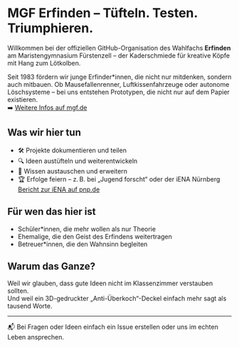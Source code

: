 # MGF Erfinden – Tüfteln. Testen. Triumphieren.

Willkommen bei der offiziellen GitHub-Organisation des Wahlfachs **Erfinden** am Maristengymnasium Fürstenzell – der Kaderschmiede für kreative Köpfe mit Hang zum Lötkolben.

Seit 1983 fördern wir junge Erfinder*innen, die nicht nur mitdenken, sondern auch mitbauen. Ob Mausefallenrenner, Luftkissenfahrzeuge oder autonome Löschsysteme – bei uns entstehen Prototypen, die nicht nur auf dem Papier existieren.  
➡️ [Weitere Infos auf mgf.de](https://mgf.de/wahlfaecher/erfinden/)

## Was wir hier tun

- 🛠️ Projekte dokumentieren und teilen
- 🔍 Ideen austüfteln und weiterentwickeln
- 🧠 Wissen austauschen und erweitern
- 🏆 Erfolge feiern – z. B. bei „Jugend forscht“ oder der iENA Nürnberg  
  [Bericht zur iENA auf pnp.de](https://www.pnp.de/lokales/landkreis-passau/erfolgreiche-erfinder-aus-fuerstenzell-14734518)

## Für wen das hier ist

- Schüler*innen, die mehr wollen als nur Theorie
- Ehemalige, die den Geist des Erfindens weitertragen
- Betreuer*innen, die den Wahnsinn begleiten

## Warum das Ganze?

Weil wir glauben, dass gute Ideen nicht im Klassenzimmer verstauben sollten.  
Und weil ein 3D-gedruckter „Anti-Überkoch“-Deckel einfach mehr sagt als tausend Worte.

---

📬 Bei Fragen oder Ideen einfach ein Issue erstellen oder uns im echten Leben ansprechen.  
